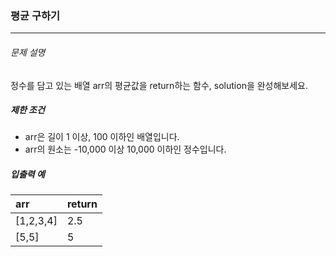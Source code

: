 ### 평균 구하기

***

###### 문제 설명

정수를 담고 있는 배열 arr의 평균값을 return하는 함수, solution을 완성해보세요.

##### 제한 조건

- arr은 길이 1 이상, 100 이하인 배열입니다.
- arr의 원소는 -10,000 이상 10,000 이하인 정수입니다.

##### 입출력 예

| arr       | return |
| :-------- | ------ |
| [1,2,3,4] | 2.5    |
| [5,5]     | 5      |